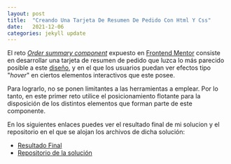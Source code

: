 ```yaml
---
layout: post
title:  "Creando Una Tarjeta De Resumen De Pedido Con Html Y Css"
date:   2021-12-06
categories: jekyll update
---
```


El reto [_Order summary component_](https://www.frontendmentor.io/challenges/order-summary-component-QlPmajDUj) expuesto en [Frontend Mentor](https://www.frontendmentor.io/) consiste en desarrollar una tarjeta de resumen de pedido que luzca lo más parecido posible a este [diseño](https://www.dropbox.com/s/g0lzw600cu7npid/desktop-mobile-challenge-ed.jpg?dl=0), y en el que los usuarios puedan ver efectos tipo "_hover_" en ciertos elementos interactivos que este posee.

Para lograrlo, no se ponen limitantes a las herramientas a emplear. Por lo tanto, en este primer reto utilice el posicionamiento flotante para la disposición de los distintos elementos que forman parte de este componente.

En los siguientes enlaces puedes ver el resultado final de mi solucion y el repositorio en el que se alojan los archivos de dicha solución:

- [Resultado Final](https://ivanjvic.github.io/order-summary-card-solution/)
- [Repositorio de la solución](https://github.com/ivanjvic/order-summary-card-solution)

